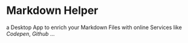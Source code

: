 # Markdown Helper 

a Desktop App to enrich your Markdown Files with online Services like *Codepen*, *Github* ...
